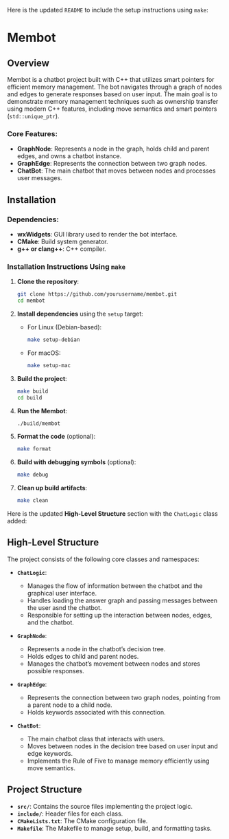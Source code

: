 Here is the updated `README` to include the setup instructions using `make`:

# Membot

## Overview

Membot is a chatbot project built with C++ that utilizes smart pointers for efficient memory management. The bot navigates through a graph of nodes and edges to generate responses based on user input. The main goal is to demonstrate memory management techniques such as ownership transfer using modern C++ features, including move semantics and smart pointers (`std::unique_ptr`).

### Core Features:

- **GraphNode**: Represents a node in the graph, holds child and parent edges, and owns a chatbot instance.
- **GraphEdge**: Represents the connection between two graph nodes.
- **ChatBot**: The main chatbot that moves between nodes and processes user messages.

## Installation

### Dependencies:

- **wxWidgets**: GUI library used to render the bot interface.
- **CMake**: Build system generator.
- **g++ or clang++**: C++ compiler.

### Installation Instructions Using `make`

1. **Clone the repository**:

   ```bash
   git clone https://github.com/yourusername/membot.git
   cd membot
   ```

2. **Install dependencies** using the `setup` target:

   - For Linux (Debian-based):
     ```bash
     make setup-debian
     ```
   - For macOS:
     ```bash
     make setup-mac
     ```

3. **Build the project**:

   ```bash
   make build
   cd build
   ```

4. **Run the Membot**:

   ```bash
   ./build/membot
   ```

5. **Format the code** (optional):

   ```bash
   make format
   ```

6. **Build with debugging symbols** (optional):

   ```bash
   make debug
   ```

7. **Clean up build artifacts**:
   ```bash
   make clean
   ```

Here is the updated **High-Level Structure** section with the `ChatLogic` class added:

## High-Level Structure

The project consists of the following core classes and namespaces:

- **`ChatLogic`**:

  - Manages the flow of information between the chatbot and the graphical user interface.
  - Handles loading the answer graph and passing messages between the user asnd the chatbot.
  - Responsible for setting up the interaction between nodes, edges, and the chatbot.

- **`GraphNode`**:

  - Represents a node in the chatbot’s decision tree.
  - Holds edges to child and parent nodes.
  - Manages the chatbot’s movement between nodes and stores possible responses.

- **`GraphEdge`**:

  - Represents the connection between two graph nodes, pointing from a parent node to a child node.
  - Holds keywords associated with this connection.

- **`ChatBot`**:
  - The main chatbot class that interacts with users.
  - Moves between nodes in the decision tree based on user input and edge keywords.
  - Implements the Rule of Five to manage memory efficiently using move semantics.

## Project Structure

- **`src/`**: Contains the source files implementing the project logic.
- **`include/`**: Header files for each class.
- **`CMakeLists.txt`**: The CMake configuration file.
- **`Makefile`**: The Makefile to manage setup, build, and formatting tasks.
